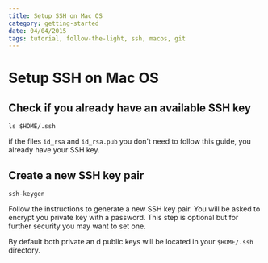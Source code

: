 ```yaml
---
title: Setup SSH on Mac OS
category: getting-started
date: 04/04/2015
tags: tutorial, follow-the-light, ssh, macos, git
---
```


# Setup SSH on Mac OS

## Check if you already have an available SSH key

```
ls $HOME/.ssh
```

if the files `id_rsa` and `id_rsa.pub` you don't need to follow this guide,
you already have your SSH key.

## Create a new SSH key pair

```
ssh-keygen
```

Follow the instructions to generate a new SSH key pair. You will be asked to encrypt
you private key with a password. This step is optional but for further security you may
want to set one.

By default both private an d public keys will be located in your `$HOME/.ssh` directory.
